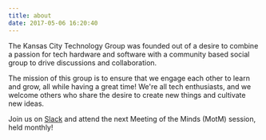 ```yaml
---
title: about
date: 2017-05-06 16:20:40
---
```

The Kansas City Technology Group was founded out of a desire to combine a passion for tech hardware and software with a community based social group to drive discussions and collaboration.

The mission of this group is to ensure that we engage each other to learn and grow, all while having a great time!  We're all tech enthusiasts, and we welcome others who share the desire to create new things and cultivate new ideas.

Join us on [Slack](https://kctechgroup.slack.com) and attend the next Meeting of the Minds (MotM) session, held monthly!